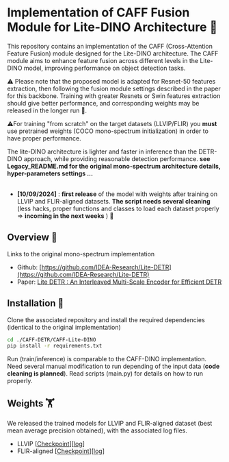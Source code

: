 # Implementation of CAFF Fusion Module for Lite-DINO Architecture :lizard:

This repository contains an implementation of the CAFF (Cross-Attention Feature Fusion) module designed for the Lite-DINO architecture. The CAFF module aims to enhance feature fusion across different levels in the Lite-DINO model, improving performance on object detection tasks.

:warning: Please note that the proposed model is adapted for Resnet-50 features extraction, then following the fusion module settings described in the paper for this backbone. Training with greater Resnets or Swin features extraction should give better performance, and corresponding weights may be released in the longer run 🙂. 

:warning:For training "from scratch" on the target datasets (LLVIP/FLIR) you __must__ use pretrained weights (COCO mono-spectrum initialization) in order to have proper performance.

The lite-DINO architecture is lighter and faster in inference than the DETR-DINO approach, while providing reasonable detection performance. 
__see Legacy_README.md for the original mono-spectrum architecture details, hyper-parameters settings ...__ <br> 
<br>
* __[10/09/2024]__ : __first release__ of the model with weights after training on LLVIP and FLIR-aligned datasets. __The script needs several cleaning__ (less hacks, proper functions and classes to load each dataset properly => __incoming in the next weeks__ )  :lizard:

## Overview :mag_right:

Links to the original mono-spectrum implementation <br>
* Github: [https://github.com/IDEA-Research/Lite-DETR](https://github.com/IDEA-Research/Lite-DETR) <br>
* Paper: [Lite DETR : An Interleaved Multi-Scale Encoder for Efficient DETR](https://arxiv.org/pdf/2303.07335.pdf)

## Installation :minidisc:

Clone the associated repository and install the required dependencies (identical to the original implementation)

```bash
cd ./CAFF-DETR/CAFF-Lite-DINO
pip install -r requirements.txt
```

Run (train/inference) is comparable to the CAFF-DINO implementation. Need several manual modification to run depending of the input data (__code cleaning is planned__). Read scripts (main.py) for details on how to run properly. 

## Weights :weight_lifting:
We released the trained models for LLVIP and FLIR-aligned dataset (best mean average precision obtained), with the associated log files. <br> 
* LLVIP [[Checkpoint](https://zenodo.org/records/13908222/files/checkpoint_best_CAFF-LITE-DINO_LLVIP.pth?download=1)][[log](https://zenodo.org/records/13908222/files/log_LLVIP_CAFF-LITE-DINO.txt?download=1)] <br>
* FLIR-aligned [[Checkpoint](https://zenodo.org/records/13908222/files/checkpoint_best_CAFF-LITE-DINO_FLIR.pth?download=1)][[log](https://zenodo.org/records/13908222/files/log_FLIR-Aligned_CAFF-LITE-DINO.txt?download=1)]
